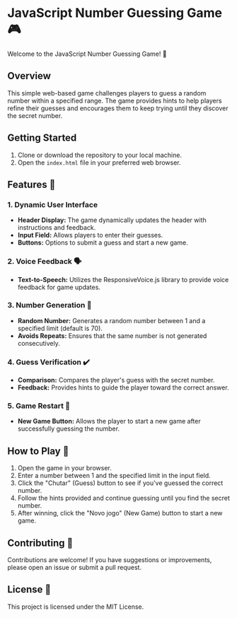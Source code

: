# JavaScript Number Guessing Game 🎮

Welcome to the JavaScript Number Guessing Game! 🚀

## Overview

This simple web-based game challenges players to guess a random number within a specified range. The game provides hints to help players refine their guesses and encourages them to keep trying until they discover the secret number.

## Getting Started

1. Clone or download the repository to your local machine.
2. Open the `index.html` file in your preferred web browser.

## Features 🌟

### 1. Dynamic User Interface

- **Header Display:** The game dynamically updates the header with instructions and feedback.
- **Input Field:** Allows players to enter their guesses.
- **Buttons:** Options to submit a guess and start a new game.

### 2. Voice Feedback 🗣️

- **Text-to-Speech:** Utilizes the ResponsiveVoice.js library to provide voice feedback for game updates.

### 3. Number Generation 🔢

- **Random Number:** Generates a random number between 1 and a specified limit (default is 70).
- **Avoids Repeats:** Ensures that the same number is not generated consecutively.

### 4. Guess Verification ✔️

- **Comparison:** Compares the player's guess with the secret number.
- **Feedback:** Provides hints to guide the player toward the correct answer.

### 5. Game Restart 🔄

- **New Game Button:** Allows the player to start a new game after successfully guessing the number.

## How to Play 🎲

1. Open the game in your browser.
2. Enter a number between 1 and the specified limit in the input field.
3. Click the "Chutar" (Guess) button to see if you've guessed the correct number.
4. Follow the hints provided and continue guessing until you find the secret number.
5. After winning, click the "Novo jogo" (New Game) button to start a new game.

## Contributing 🤝

Contributions are welcome! If you have suggestions or improvements, please open an issue or submit a pull request.

## License 📜

This project is licensed under the MIT License.